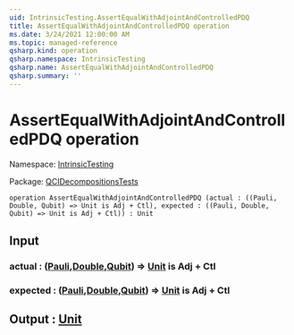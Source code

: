 ```yaml
---
uid: IntrinsicTesting.AssertEqualWithAdjointAndControlledPDQ
title: AssertEqualWithAdjointAndControlledPDQ operation
ms.date: 3/24/2021 12:00:00 AM
ms.topic: managed-reference
qsharp.kind: operation
qsharp.namespace: IntrinsicTesting
qsharp.name: AssertEqualWithAdjointAndControlledPDQ
qsharp.summary: ''
---
```


# AssertEqualWithAdjointAndControlledPDQ operation

Namespace: [IntrinsicTesting](xref:IntrinsicTesting)

Package: [QCIDecompositionsTests](https://nuget.org/packages/QCIDecompositionsTests)




```qsharp
operation AssertEqualWithAdjointAndControlledPDQ (actual : ((Pauli, Double, Qubit) => Unit is Adj + Ctl), expected : ((Pauli, Double, Qubit) => Unit is Adj + Ctl)) : Unit
```


## Input

### actual : ([Pauli](xref:microsoft.quantum.lang-ref.pauli),[Double](xref:microsoft.quantum.lang-ref.double),[Qubit](xref:microsoft.quantum.lang-ref.qubit)) => [Unit](xref:microsoft.quantum.lang-ref.unit)  is Adj + Ctl




### expected : ([Pauli](xref:microsoft.quantum.lang-ref.pauli),[Double](xref:microsoft.quantum.lang-ref.double),[Qubit](xref:microsoft.quantum.lang-ref.qubit)) => [Unit](xref:microsoft.quantum.lang-ref.unit)  is Adj + Ctl





## Output : [Unit](xref:microsoft.quantum.lang-ref.unit)

